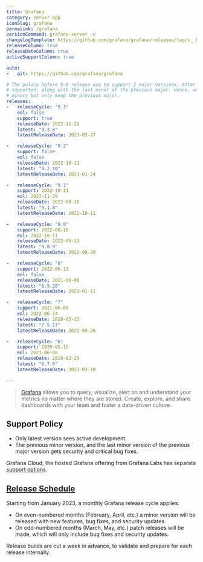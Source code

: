 ```yaml
---
title: Grafana
category: server-app
iconSlug: grafana
permalink: /grafana
versionCommand: grafana-server -v
changelogTemplate: https://github.com/grafana/grafana/releases/tag/v__LATEST__
releaseColumn: true
releaseDateColumn: true
activeSupportColumn: true

auto:
-   git: https://github.com/grafana/grafana

# The policy before 9.0 release was to support 2 major versions. After 9.0, 2 latest minors are
# supported, along with the last minor of the previous major. Hence, we break the latest series into
# minors but only keep the previous major.
releases:
-   releaseCycle: "9.3"
    eol: false
    support: true
    releaseDate: 2022-11-29
    latest: "9.3.8"
    latestReleaseDate: 2023-02-27

-   releaseCycle: "9.2"
    support: false
    eol: false
    releaseDate: 2022-10-11
    latest: "9.2.10"
    latestReleaseDate: 2023-01-24

-   releaseCycle: "9.1"
    support: 2022-10-11
    eol: 2022-11-29
    releaseDate: 2022-08-16
    latest: "9.1.8"
    latestReleaseDate: 2022-10-11

-   releaseCycle: "9.0"
    support: 2022-08-16
    eol: 2022-10-11
    releaseDate: 2022-06-13
    latest: "9.0.9"
    latestReleaseDate: 2022-09-20

-   releaseCycle: "8"
    support: 2022-06-13
    eol: false
    releaseDate: 2021-06-08
    latest: "8.5.20"
    latestReleaseDate: 2023-01-11

-   releaseCycle: "7"
    support: 2021-06-08
    eol: 2022-06-14
    releaseDate: 2020-05-15
    latest: "7.5.17"
    latestReleaseDate: 2022-09-26

-   releaseCycle: "6"
    support: 2020-05-15
    eol: 2021-06-08
    releaseDate: 2019-02-25
    latest: "6.7.6"
    latestReleaseDate: 2021-03-18

---
```


> [Grafana](https://grafana.com/grafana/) allows you to query, visualize, alert on and understand
> your metrics no matter where they are stored. Create, explore, and share dashboards with your team
> and foster a data-driven culture.

## Support Policy

- Only latest version sees active development.
- The previous minor version, and the last minor version of the previous major version gets security
  and critical bug fixes.

Grafana Cloud, the hosted Grafana offering from Grafana Labs has separate
[support options](https://grafana.com/docs/grafana-cloud/account-management/support/).

## [Release Schedule](https://grafana.com/blog/2022/12/13/grafana-releases-new-2023-release-schedule/)

Starting from January 2023, a monthly Grafana release cycle applies:

- On even-numbered months (February, April, etc.) a minor version will be released with new
  features, bug fixes, and security updates.
- On odd-numbered months (March, May, etc.) patch releases will be made, which will only include bug
  fixes and security updates.

Release builds are cut a week in advance, to validate and prepare for each release internally.

